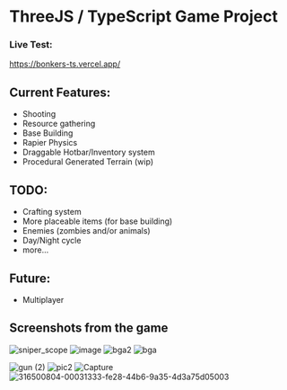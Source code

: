 # ThreeJS / TypeScript Game Project

### Live Test:
https://bonkers-ts.vercel.app/

## Current Features:
- Shooting
- Resource gathering
- Base Building
- Rapier Physics
- Draggable Hotbar/Inventory system
- Procedural Generated Terrain (wip)

## TODO:
- Crafting system
- More placeable items (for base building)
- Enemies (zombies and/or animals)
- Day/Night cycle
- more...
  
## Future:
- Multiplayer

## Screenshots from the game
![sniper_scope](https://github.com/Loryhoof/bonkers2/assets/29487929/b875297f-7608-4b89-aec4-9baefebb4586)
![image](https://github.com/Loryhoof/bonkers2/assets/29487929/01a02ed2-930b-4b05-80e4-e0080741fa07)
![bga2](https://github.com/Loryhoof/bonkers2/assets/29487929/7425808b-1865-45d8-9586-10dd5b880cd5)
![bga](https://github.com/Loryhoof/bonkers2/assets/29487929/7ec22973-0f8b-48ef-9425-fd434f66fabd)

![gun (2)](https://github.com/Loryhoof/bonkers2/assets/29487929/03866973-5912-49d2-9e02-cd9b77e38812)
![pic2](https://github.com/Loryhoof/bonkers2/assets/29487929/c231f27d-7125-415d-8632-736a6ef5a267)
![Capture](https://github.com/Loryhoof/bonkers2/assets/29487929/f9a4a267-0f86-48e0-a731-e545ff875a3a)
![316500804-00031333-fe28-44b6-9a35-4d3a75d05003](https://github.com/Loryhoof/bonkers2/assets/29487929/71cd9129-671b-49b6-aa96-87d5198d0c17)
